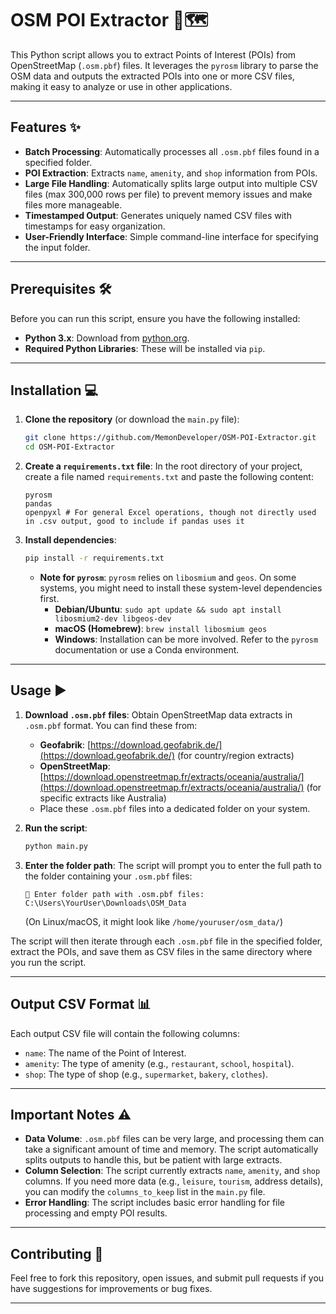 # OSM POI Extractor 📍🗺️

This Python script allows you to extract Points of Interest (POIs) from OpenStreetMap (`.osm.pbf`) files. It leverages the `pyrosm` library to parse the OSM data and outputs the extracted POIs into one or more CSV files, making it easy to analyze or use in other applications.

-----

## Features ✨

  * **Batch Processing**: Automatically processes all `.osm.pbf` files found in a specified folder.
  * **POI Extraction**: Extracts `name`, `amenity`, and `shop` information from POIs.
  * **Large File Handling**: Automatically splits large output into multiple CSV files (max 300,000 rows per file) to prevent memory issues and make files more manageable.
  * **Timestamped Output**: Generates uniquely named CSV files with timestamps for easy organization.
  * **User-Friendly Interface**: Simple command-line interface for specifying the input folder.

-----

## Prerequisites 🛠️

Before you can run this script, ensure you have the following installed:

  * **Python 3.x**: Download from [python.org](https://www.python.org/downloads/).
  * **Required Python Libraries**: These will be installed via `pip`.

-----

## Installation 💻

1.  **Clone the repository** (or download the `main.py` file):
    ```bash
    git clone https://github.com/MemonDeveloper/OSM-POI-Extractor.git
    cd OSM-POI-Extractor
    ```
2.  **Create a `requirements.txt` file**: In the root directory of your project, create a file named `requirements.txt` and paste the following content:
    ```
    pyrosm
    pandas
    openpyxl # For general Excel operations, though not directly used in .csv output, good to include if pandas uses it
    ```
3.  **Install dependencies**:
    ```bash
    pip install -r requirements.txt
    ```
      * **Note for `pyrosm`**: `pyrosm` relies on `libosmium` and `geos`. On some systems, you might need to install these system-level dependencies first.
          * **Debian/Ubuntu**: `sudo apt update && sudo apt install libosmium2-dev libgeos-dev`
          * **macOS (Homebrew)**: `brew install libosmium geos`
          * **Windows**: Installation can be more involved. Refer to the `pyrosm` documentation or use a Conda environment.

-----

## Usage ▶️

1.  **Download `.osm.pbf` files**: Obtain OpenStreetMap data extracts in `.osm.pbf` format. You can find these from:

      * **Geofabrik**: [https://download.geofabrik.de/](https://download.geofabrik.de/) (for country/region extracts)
      * **OpenStreetMap**: [https://download.openstreetmap.fr/extracts/oceania/australia/](https://download.openstreetmap.fr/extracts/oceania/australia/) (for specific extracts like Australia)
      * Place these `.osm.pbf` files into a dedicated folder on your system.

2.  **Run the script**:

    ```bash
    python main.py
    ```

3.  **Enter the folder path**: The script will prompt you to enter the full path to the folder containing your `.osm.pbf` files:

    ```
    📁 Enter folder path with .osm.pbf files: C:\Users\YourUser\Downloads\OSM_Data
    ```

    (On Linux/macOS, it might look like `/home/youruser/osm_data/`)

The script will then iterate through each `.osm.pbf` file in the specified folder, extract the POIs, and save them as CSV files in the same directory where you run the script.

-----

## Output CSV Format 📊

Each output CSV file will contain the following columns:

  * `name`: The name of the Point of Interest.
  * `amenity`: The type of amenity (e.g., `restaurant`, `school`, `hospital`).
  * `shop`: The type of shop (e.g., `supermarket`, `bakery`, `clothes`).

-----

## Important Notes ⚠️

  * **Data Volume**: `.osm.pbf` files can be very large, and processing them can take a significant amount of time and memory. The script automatically splits outputs to handle this, but be patient with large extracts.
  * **Column Selection**: The script currently extracts `name`, `amenity`, and `shop` columns. If you need more data (e.g., `leisure`, `tourism`, address details), you can modify the `columns_to_keep` list in the `main.py` file.
  * **Error Handling**: The script includes basic error handling for file processing and empty POI results.

-----

## Contributing 🤝

Feel free to fork this repository, open issues, and submit pull requests if you have suggestions for improvements or bug fixes.

-----
